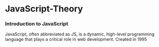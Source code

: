 # JavaScript-Theory



### Introduction to JavaScript

JavaScript, often abbreviated as JS, is a dynamic, high-level programming language that plays a critical role in web development. Created in 1995